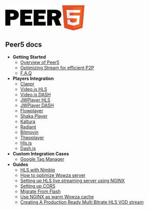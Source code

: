 <img class="logo" src="./images/logo.png" />

## Peer5 docs

- **Getting Started**
    - [Overview of Peer5](overview)
    - [Optimizing Stream for efficient P2P](overview/#optimizing-stream-for-efficient-p2p)
    - [F.A.Q](faq/)
- **Players Integration**
    - [Clappr](players/clappr/)
    - [Video.js HLS](players/videojs/)
    - [Video.js DASH](players/videojs-dash/)
    - [JWPlayer HLS](players/jwplayer-7/)
    - [JWPlayer DASH](players/jwplayer-dash/)
    - [Flowplayer](players/flowplayer/)
    - [Shaka Player](players/shaka-player/)
    - [Kaltura](players/kaltura/)
    - [Radiant](players/radiant/)
    - [Bitmovin](players/bitmovin/)
    - [Theoplayer](players/theoplayer/)
    - [Hls.js](players/hls.js/)
    - [Dash.js](players/dash.js/)
- **Custom Integration Cases**
    - [Google Tag Manager](guides/google-tag-manager/)
- **Guides**
    - [HLS with Nimble](guides/hls-with-nimble/)
    - [How to optimize Wowza server](guides/how-to-optimize-wowza-server/)
    - [Setting up HLS live streaming server using NGINX](guides/setting-up-hls-live-streaming-server-using-nginx/)
    - [Setting up CORS](guides/cors/)
    - [Migrate From Flash](guides/migrate-from-flash/)
    - [Use NGINX as warm Wowza cache](guides/use-nginx-as-wowza-cache/)
    - [Creating A Production Ready Multi Bitrate HLS VOD stream](guides/production-ready-hls-vod/)

